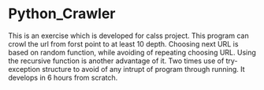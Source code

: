 # Python_Crawler
This is an exercise which is developed for calss project. This program can crowl the url from forst point to at least 10 depth.
Choosing next URL is based on random function, while avoiding of repeating choosing URL.
Using the recursive function is another advantage of it. Two times use of try-exception structure to avoid of any intrupt of program through running.
It develops in 6 hours from scratch.
